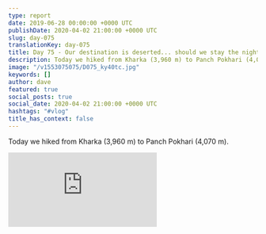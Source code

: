 ```yaml
---
type: report
date: 2019-06-28 00:00:00 +0000 UTC
publishDate: 2020-04-02 21:00:00 +0000 UTC
slug: day-075
translationKey: day-075
title: Day 75 - Our destination is deserted... should we stay the night?
description: Today we hiked from Kharka (3,960 m) to Panch Pokhari (4,070 m).
image: "/v1553075075/D075_ky40tc.jpg"
keywords: []
author: dave
featured: true
social_posts: true
social_date: 2020-04-02 21:00:00 +0000 UTC
hashtags: "#vlog"
title_has_context: false
---
```


Today we hiked from Kharka (3,960 m) to Panch Pokhari (4,070 m).

<iframe src="https://www.youtube.com/embed/va6SuOZAuaM" frameborder="0" allow="accelerometer; autoplay; encrypted-media; gyroscope; picture-in-picture" allowfullscreen></iframe>

